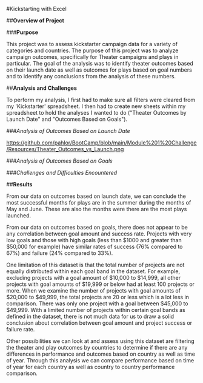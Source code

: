 #Kickstarting with Excel

##**Overview of Project**

###**Purpose**

This project was to assess kickstarter campaign data for a variety of categories and countries. The purpose of this project was to analyze campaign outcomes, specifically for Theater campaigns and plays in particular. The goal of the analysis was to identify theater outcomes based on their launch date as well as outcomes for plays based on goal numbers and to identify any conclusions from the analysis of these numbers. 

##**Analysis and Challenges**

To perform my analysis, I first had to make sure all filters were cleared from my 'Kickstarter' spreadsheet. I then had to create new sheets within my spreadsheet to hold the analyses I wanted to do ("Theater Outcomes by Launch Date" and "Outcomes Based on Goals").

###*Analysis of Outcomes Based on Launch Date*



https://github.com/pahlor/BootCamp/blob/main/Module%201%20Challenge/Resources/Theater_Outcomes_vs_Launch.png

###*Analysis of Outcomes Based on Goals* 



###*Challenges and Difficulties Encountered* 



##**Results**

From our data on outcomes based on launch date, we can conclude the most successful months for plays are in the summer during the months of May and June. These are also the months were there are the most plays launched. 

From our data on outcomes based on goals, there does not appear to be any correlation between goal amount and success rate. Projects with very low goals and those with high goals (less than $1000 and greater than $50,000 for example) have similar rates of success (76% compared to 67%) and failure (24% compared to 33%).

One limitation of this dataset is that the total number of projects are not equally distributed within each goal band in the dataset. For example, excluding projects with a goal amount of $10,000 to $14,999, all other projects with goal amounts of $19,999 or below had at least 100 projects or more. When we examine the number of projects with goal amounts of $20,000 to $49,999, the total projects are 20 or less which is a lot less in comparison. There was only one project with a goal between $45,000 to $49,999. With a limited number of projects within certain goal bands as defined in the dataset, there is not much data for us to draw a solid conclusion about correlation between goal amount and project success or failure rate.

Other possibilities we can look at and assess using this dataset are filtering the theater and play outcomes by countries to determine if there are any differences in performance and outcomes based on country as well as time of year. Through this analysis we can compare performance based on time of year for each country as well as country to country performance comparison.
